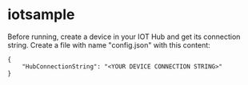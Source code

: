 # iotsample

Before running, create a device in your IOT Hub and get its connection string.
Create a file with name "config.json" with this content:

```
{
	"HubConnectionString": "<YOUR DEVICE CONNECTION STRING>"
}
```
